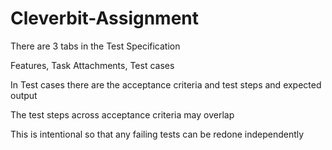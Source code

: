 # Cleverbit-Assignment


There are 3 tabs in the Test Specification 

 

Features, Task Attachments, Test cases 

 

In Test cases there are the acceptance criteria and test steps and expected output 

 

The test steps across acceptance criteria may overlap 

 

This is intentional so that any failing tests can be redone independently 